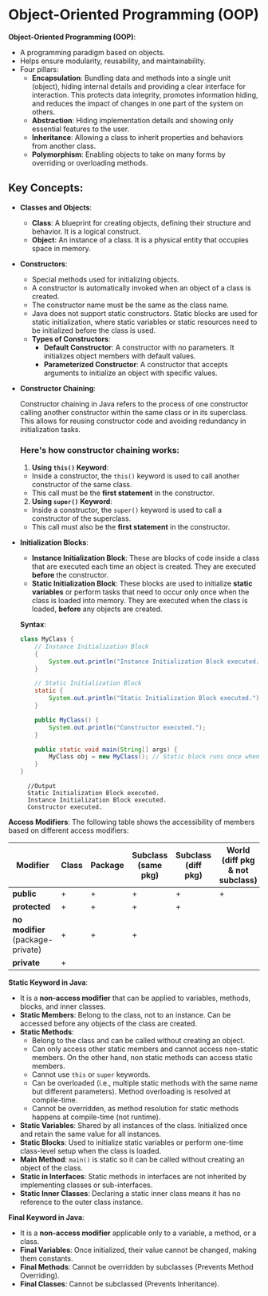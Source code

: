 # Object-Oriented Programming (OOP)

**Object-Oriented Programming (OOP)**:

- A programming paradigm based on objects.
- Helps ensure modularity, reusability, and maintainability.
- Four pillars:
  - **Encapsulation**: Bundling data and methods into a single unit (object), hiding internal details and providing a clear interface for interaction. This protects data integrity, promotes information hiding, and reduces the impact of changes in one part of the system on others.
  - **Abstraction**: Hiding implementation details and showing only essential features to the user.
  - **Inheritance**: Allowing a class to inherit properties and behaviors from another class.
  - **Polymorphism**: Enabling objects to take on many forms by overriding or overloading methods.

## Key Concepts:

- **Classes and Objects**:

  - **Class**: A blueprint for creating objects, defining their structure and behavior. It is a logical construct.
  - **Object**: An instance of a class. It is a physical entity that occupies space in memory.

- **Constructors**:

  - Special methods used for initializing objects.
  - A constructor is automatically invoked when an object of a class is created.
  - The constructor name must be the same as the class name.
  -  Java does not support static constructors. Static blocks are used for static initialization, where static variables or static resources need to be initialized before the class is used.
  - **Types of Constructors**:
    - **Default Constructor**: A constructor with no parameters. It initializes object members with default values.
    - **Parameterized Constructor**: A constructor that accepts arguments to initialize an object with specific values.

- **Constructor Chaining**:

    Constructor chaining in Java refers to the process of one constructor calling another constructor within the same class or in its superclass. This allows for reusing constructor code and avoiding redundancy in initialization tasks.

    ### Here's how constructor chaining works:

    1. **Using `this()` Keyword**:
    - Inside a constructor, the `this()` keyword is used to call another constructor of the same class.
    - This call must be the **first statement** in the constructor.

    2. **Using `super()` Keyword**:
    - Inside a constructor, the `super()` keyword is used to call a constructor of the superclass.
    - This call must also be the **first statement** in the constructor.


- **Initialization Blocks**:

  - **Instance Initialization Block**: These are blocks of code inside a class that are executed each time an object is created. They are executed **before** the constructor.
  - **Static Initialization Block**: These blocks are used to initialize **static variables** or perform tasks that need to occur only once when the class is loaded into memory. They are executed when the class is loaded, **before** any objects are created.

  **Syntax**:

  ```java
  class MyClass {
      // Instance Initialization Block
      {
          System.out.println("Instance Initialization Block executed.");
      }

      // Static Initialization Block
      static {
          System.out.println("Static Initialization Block executed.");
      }

      public MyClass() {
          System.out.println("Constructor executed.");
      }

      public static void main(String[] args) {
          MyClass obj = new MyClass(); // Static block runs once when the class is loaded
      }
  }
  ```
        //Output
        Static Initialization Block executed.
        Instance Initialization Block executed.
        Constructor executed.

**Access Modifiers**:
  The following table shows the accessibility of members based on different access modifiers:

  | Modifier                          | Class | Package | Subclass (same pkg) | Subclass (diff pkg) | World (diff pkg & not subclass) |
  | --------------------------------- | ----- | ------- | ------------------- | ------------------- | ------------------------------- |
  | **public**                        | +     | +       | +                   | +                   | +                               |
  | **protected**                     | +     | +       | +                   | +                   |                                 |
  | **no modifier** (package-private) | +     | +       | +                   |                     |                                 |
  | **private**                       | +     |         |                     |                     |                                 |

**Static Keyword in Java**:

  -  It is a **non-access modifier** that can be applied to variables, methods, blocks, and inner classes.
  - **Static Members**: Belong to the class, not to an instance. Can be accessed before any objects of the class are created.
  - **Static Methods**: 
    - Belong to the class and can be called without creating an object.
    - Can only access other static members and cannot access non-static members. On the other hand, non static methods can access static members.
    - Cannot use `this` or `super` keywords.
    - Can be overloaded (i.e., multiple static methods with the same name but different parameters). Method overloading is resolved at compile-time.
    - Cannot be overridden, as method resolution for static methods happens at compile-time (not runtime).
  - **Static Variables**: Shared by all instances of the class. Initialized once and retain the same value for all instances.
  - **Static Blocks**: Used to initialize static variables or perform one-time class-level setup when the class is loaded.
  - **Main Method**: `main()` is static so it can be called without creating an object of the class.
  - **Static in Interfaces**: Static methods in interfaces are not inherited by implementing classes or sub-interfaces.
  - **Static Inner Classes**: Declaring a static inner class means it has no reference to the outer class instance.

**Final Keyword in Java**:
  - It is a **non-access modifier** applicable only to a variable, a method, or a class.
  - **Final Variables**: Once initialized, their value cannot be changed, making them constants.
  - **Final Methods**: Cannot be overridden by subclasses (Prevents Method Overriding).
  - **Final Classes**: Cannot be subclassed (Prevents Inheritance).
